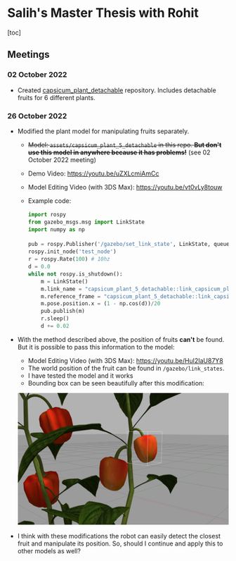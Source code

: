 # Salih's Master Thesis with Rohit

[toc]

## Meetings

### 02 October 2022

- Created [capsicum_plant_detachable](https://gitlab.igg.uni-bonn.de/phenorob/oc2/active_perception/capsicum_plant_detachable) repository. Includes detachable fruits for 6 different plants.

### 26 October 2022

- Modified the plant model for manipulating fruits separately.

  - ~~Model: `assets/capsicum_plant_5_detachable` in this repo. **But don't use this model in anywhere because it has problems!**~~ (see 02 October 2022 meeting)

  - Demo Video: https://youtu.be/uZXLcmiAmCc

  - Model Editing Video (with 3DS Max): https://youtu.be/vt0vLy8touw

  - Example code:

    ```python
    import rospy
    from gazebo_msgs.msg import LinkState
    import numpy as np
    
    pub = rospy.Publisher('/gazebo/set_link_state', LinkState, queue_size=2)
    rospy.init_node('test_node')
    r = rospy.Rate(100) # 10hz
    d = 0.0
    while not rospy.is_shutdown():
        m = LinkState()
        m.link_name = "capsicum_plant_5_detachable::link_capsicum_plant_5_fruit1"
        m.reference_frame = "capsicum_plant_5_detachable::link_capsicum_plant_5_body"
        m.pose.position.x = (1 - np.cos(d))/20
        pub.publish(m)
        r.sleep()
        d += 0.02
    ```

- With the method described above, the position of fruits **can't** be found. But it is possible to pass this information to the model:

  - Model Editing Video (with 3DS Max): https://youtu.be/Hul2IaU87Y8
  - The world position of the fruit can be found in `/gazebo/link_states`.
  - I have tested the model and it works 
  - Bounding box can be seen beautifully after this modification:

  ![ss1](assets/ss1.png)

- I think with these modifications the robot can easily detect the closest fruit and manipulate its position. So, should I continue and apply this to other models as well?
